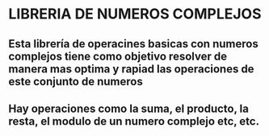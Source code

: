 # LIBRERIA DE NUMEROS COMPLEJOS

## Esta librería de operacines basicas con numeros complejos tiene como objetivo resolver de manera mas optima y rapiad las operaciones de este conjunto de numeros

## Hay operaciones como la suma, el producto, la resta, el modulo de un numero complejo etc, etc.


